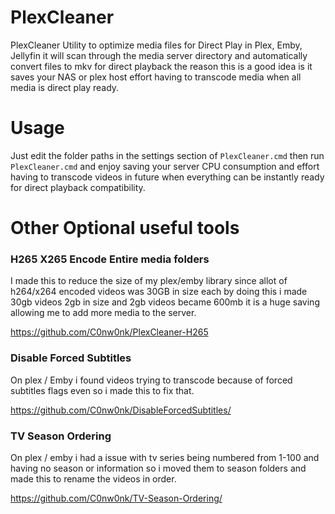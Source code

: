 # PlexCleaner

PlexCleaner Utility to optimize media files for Direct Play in Plex, Emby, Jellyfin it will scan through the media server directory and automatically convert files to mkv for direct playback the reason this is a good idea is it saves your NAS or plex host effort having to transcode media when all media is direct play ready.

# Usage

Just edit the folder paths in the settings section of `PlexCleaner.cmd` then run `PlexCleaner.cmd` and enjoy saving your server CPU consumption and effort having to transcode videos in future when everything can be instantly ready for direct playback compatibility.



# Other Optional useful tools

### H265 X265 Encode Entire media folders

I made this to reduce the size of my plex/emby library since allot of h264/x264 encoded videos was 30GB in size each by doing this i made 30gb videos 2gb in size and 2gb videos became 600mb it is a huge saving allowing me to add more media to the server.

https://github.com/C0nw0nk/PlexCleaner-H265

### Disable Forced Subtitles

On plex / Emby i found videos trying to transcode because of forced subtitles flags even so i made this to fix that.

https://github.com/C0nw0nk/DisableForcedSubtitles/

### TV Season Ordering

On plex / emby i had a issue with tv series being numbered from 1-100 and having no season or information so i moved them to season folders and made this to rename the videos in order.

https://github.com/C0nw0nk/TV-Season-Ordering/
